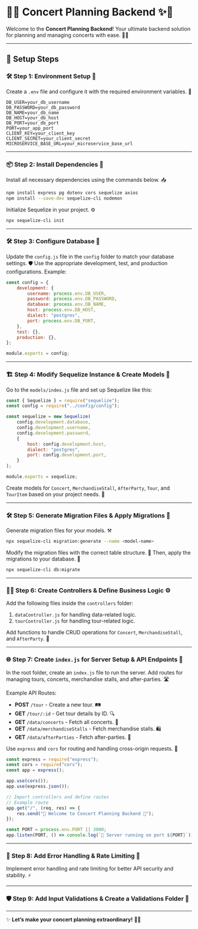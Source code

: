 # 🎵✨ Concert Planning Backend ✨🎵

Welcome to the **Concert Planning Backend**! Your ultimate backend solution for planning and managing concerts with ease. 🚀🎶

---

## 🚀 Setup Steps

### 🛠️ Step 1: Environment Setup 🌟

Create a `.env` file and configure it with the required environment variables. 📝

```plaintext
DB_USER=your_db_username
DB_PASSWORD=your_db_password
DB_NAME=your_db_name
DB_HOST=your_db_host
DB_PORT=your_db_port
PORT=your_app_port
CLIENT_KEY=your_client_key
CLIENT_SECRET=your_client_secret
MICROSERVICE_BASE_URL=your_microservice_base_url
```

---

### 📦 Step 2: Install Dependencies 🧰

Install all necessary dependencies using the commands below. 📥

```bash
npm install express pg dotenv cors sequelize axios
npm install --save-dev sequelize-cli nodemon
```

Initialize Sequelize in your project. ⚙️

```bash
npx sequelize-cli init
```

---

### 🛠️ Step 3: Configure Database 🔧

Update the `config.js` file in the `config` folder to match your database settings. 🛡️ Use the appropriate development, test, and production configurations. Example:

```javascript
const config = {
	development: {
		username: process.env.DB_USER,
		password: process.env.DB_PASSWORD,
		database: process.env.DB_NAME,
		host: process.env.DB_HOST,
		dialect: "postgres",
		port: process.env.DB_PORT,
	},
	test: {},
	production: {},
};

module.exports = config;
```

---

### 🏗️ Step 4: Modify Sequelize Instance & Create Models 📂

Go to the `models/index.js` file and set up Sequelize like this:

```javascript
const { Sequelize } = require("sequelize");
const config = require("../config/config");

const sequelize = new Sequelize(
	config.development.database,
	config.development.username,
	config.development.password,
	{
		host: config.development.host,
		dialect: "postgres",
		port: config.development.port,
	}
);

module.exports = sequelize;
```

Create models for `Concert`, `MerchandiseStall`, `AfterParty`, `Tour`, and `TourItem` based on your project needs. 🎤

---

### 🛠️ Step 5: Generate Migration Files & Apply Migrations 🚀

Generate migration files for your models. ⚒️

```bash
npx sequelize-cli migration:generate --name <model-name>
```

Modify the migration files with the correct table structure. 📝 Then, apply the migrations to your database. 🌟

```bash
npx sequelize-cli db:migrate
```

---

### 🧑‍💻 Step 6: Create Controllers & Define Business Logic ⚙️

Add the following files inside the `controllers` folder:

1. `dataController.js` for handling data-related logic.
2. `tourController.js` for handling tour-related logic.

Add functions to handle CRUD operations for `Concert`, `MerchandiseStall`, and `AfterParty`. 🎵

---

### 🌐 Step 7: Create `index.js` for Server Setup & API Endpoints 🔌

In the root folder, create an `index.js` file to run the server. Add routes for managing tours, concerts, merchandise stalls, and after-parties. 🛣️

Example API Routes:

- **POST** `/tour` - Create a new tour. 🛤️
- **GET** `/tour/:id` - Get tour details by ID. 🔍
- **GET** `/data/concerts` - Fetch all concerts. 🎸
- **GET** `/data/merchandiseStalls` - Fetch merchandise stalls. 🛍️
- **GET** `/data/afterParties` - Fetch after-parties. 🎉

Use `express` and `cors` for routing and handling cross-origin requests. 🚦

```javascript
const express = require("express");
const cors = require("cors");
const app = express();

app.use(cors());
app.use(express.json());

// Import controllers and define routes
// Example route
app.get("/", (req, res) => {
	res.send("🎵 Welcome to Concert Planning Backend 🎵");
});

const PORT = process.env.PORT || 3000;
app.listen(PORT, () => console.log(`🚀 Server running on port ${PORT}`));
```

---

### 🚦 Step 8: Add Error Handling & Rate Limiting 🔐

Implement error handling and rate limiting for better API security and stability. ⚡

---

### 🛡️ Step 9: Add Input Validations & Create a Validations Folder 🧪

---

✨ **Let’s make your concert planning extraordinary!** 🎤🎶
